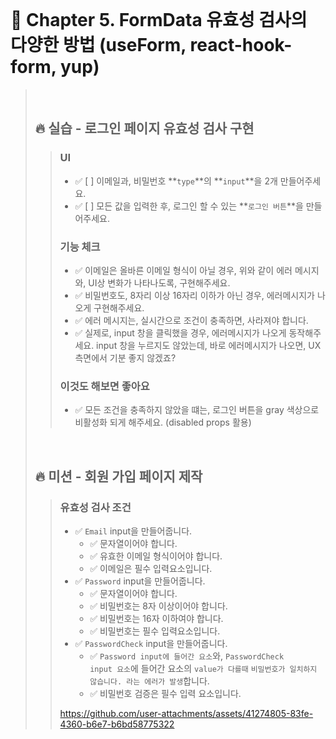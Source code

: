 <br>

# 📝 Chapter 5. FormData 유효성 검사의 다양한 방법 (useForm, react-hook-form, yup)
>
><br>
>
> ## 🔥 실습 - 로그인 페이지 유효성 검사 구현
> > ### UI
> > - ✅ [ ]  이메일과, 비밀번호 **`type`**의 **`input`**을 2개 만들어주세요.
> > - ✅ [ ]  모든 값을 입력한 후, 로그인 할 수 있는 **`로그인 버튼`**을 만들어주세요.
> > ### 기능 체크
> > - ✅ 이메일은 올바른 이메일 형식이 아닐 경우, 위와 같이 에러 메시지와, UI상 변화가 나타나도록, 구현해주세요.
> > - ✅ 비밀번호도, 8자리 이상 16자리 이하가 아닌 경우, 에러메시지가 나오게 구현해주세요.
> > - ✅ 에러 메시지는, 실시간으로 조건이 충족하면, 사라져야 합니다.
> > - ✅ 실제로, input 창을 클릭했을 경우, 에러메시지가 나오게 동작해주세요. input 창을 누르지도 않았는데, 바로 에러메시지가 나오면, UX 측면에서 기분 좋지 않겠죠?
> > ### 이것도 해보면 좋아요
> > - ✅ 모든 조건을 충족하지 않았을 떄는, 로그인 버튼을 gray 색상으로 비활성화 되게 해주세요. (disabled props 활용)
>
> <br>
>
> ## 🔥 미션 - 회원 가입 페이지 제작
> > ### 유효성 검사 조건
> > - ✅ <code>Email</code> input을 만들어줍니다.
> >   - ✅ 문자열이어야 합니다.
> >   - ✅ 유효한 이메일 형식이어야 합니다.
> >   - ✅  이메일은 필수 입력요소입니다.
> > - ✅  <code>Password</code> input을 만들어줍니다.
> >   - ✅ 문자열이어야 합니다.
> >   - ✅ 비밀번호는 8자 이상이어야 합니다.
> >   - ✅ 비밀번호는 16자 이하여야 합니다.
> >   - ✅ 비밀번호는 필수 입력요소입니다.
> > - ✅ <code>PasswordCheck</code> input을 만들어줍니다.
> >   - ✅ <code>Password input에 들어간 요소</code>와, <code>PasswordCheck input 요소</code>에 들어간 요소의 <code>value가 다를때</code> <code>비밀번호가 일치하지 않습니다. 라는 에러가 발생</code>합니다.
> >   - ✅ 비밀번호 검증은 필수 입력 요소입니다.
> >
> > https://github.com/user-attachments/assets/41274805-83fe-4360-b6e7-b6bd58775322


<br>

